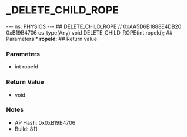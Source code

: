 # _DELETE_CHILD_ROPE

--- ns: PHYSICS --- ## DELETE_CHILD_ROPE  // 0xAA5D6B1888E4DB20 0xB19B4706 cs_type(Any) void DELETE_CHILD_ROPE(int ropeId);  ## Parameters * **ropeId**:  ## Return value

### Parameters
* int ropeId

### Return Value
* void

### Notes
* AP Hash: 0x0xB19B4706
* Build: 811

